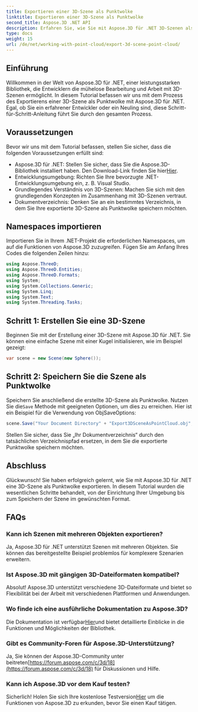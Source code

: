 ```yaml
---
title: Exportieren einer 3D-Szene als Punktwolke
linktitle: Exportieren einer 3D-Szene als Punktwolke
second_title: Aspose.3D .NET API
description: Erfahren Sie, wie Sie mit Aspose.3D für .NET 3D-Szenen als Punktwolken exportieren. Umfassendes Tutorial für Entwickler. Probieren Sie jetzt die kostenlose Testversion aus!
type: docs
weight: 15
url: /de/net/working-with-point-cloud/export-3d-scene-point-cloud/
---
```

## Einführung
Willkommen in der Welt von Aspose.3D für .NET, einer leistungsstarken Bibliothek, die Entwicklern die mühelose Bearbeitung und Arbeit mit 3D-Szenen ermöglicht. In diesem Tutorial befassen wir uns mit dem Prozess des Exportierens einer 3D-Szene als Punktwolke mit Aspose.3D für .NET. Egal, ob Sie ein erfahrener Entwickler oder ein Neuling sind, diese Schritt-für-Schritt-Anleitung führt Sie durch den gesamten Prozess.
## Voraussetzungen
Bevor wir uns mit dem Tutorial befassen, stellen Sie sicher, dass die folgenden Voraussetzungen erfüllt sind:
-  Aspose.3D für .NET: Stellen Sie sicher, dass Sie die Aspose.3D-Bibliothek installiert haben. Den Download-Link finden Sie hier[Hier](https://releases.aspose.com/3d/net/).
- Entwicklungsumgebung: Richten Sie Ihre bevorzugte .NET-Entwicklungsumgebung ein, z. B. Visual Studio.
- Grundlegendes Verständnis von 3D-Szenen: Machen Sie sich mit den grundlegenden Konzepten im Zusammenhang mit 3D-Szenen vertraut.
- Dokumentverzeichnis: Denken Sie an ein bestimmtes Verzeichnis, in dem Sie Ihre exportierte 3D-Szene als Punktwolke speichern möchten.
## Namespaces importieren
Importieren Sie in Ihrem .NET-Projekt die erforderlichen Namespaces, um auf die Funktionen von Aspose.3D zuzugreifen. Fügen Sie am Anfang Ihres Codes die folgenden Zeilen hinzu:
```csharp
using Aspose.ThreeD;
using Aspose.ThreeD.Entities;
using Aspose.ThreeD.Formats;
using System;
using System.Collections.Generic;
using System.Linq;
using System.Text;
using System.Threading.Tasks;
```
## Schritt 1: Erstellen Sie eine 3D-Szene
Beginnen Sie mit der Erstellung einer 3D-Szene mit Aspose.3D für .NET. Sie können eine einfache Szene mit einer Kugel initialisieren, wie im Beispiel gezeigt:
```csharp
var scene = new Scene(new Sphere());
```
## Schritt 2: Speichern Sie die Szene als Punktwolke
 Speichern Sie anschließend die erstellte 3D-Szene als Punktwolke. Nutzen Sie die`Save` Methode mit geeigneten Optionen, um dies zu erreichen. Hier ist ein Beispiel für die Verwendung von ObjSaveOptions:
```csharp
scene.Save("Your Document Directory" + "Export3DSceneAsPointCloud.obj", new ObjSaveOptions() { PointCloud = true });
```
Stellen Sie sicher, dass Sie „Ihr Dokumentverzeichnis“ durch den tatsächlichen Verzeichnispfad ersetzen, in dem Sie die exportierte Punktwolke speichern möchten.
## Abschluss
Glückwunsch! Sie haben erfolgreich gelernt, wie Sie mit Aspose.3D für .NET eine 3D-Szene als Punktwolke exportieren. In diesem Tutorial wurden die wesentlichen Schritte behandelt, von der Einrichtung Ihrer Umgebung bis zum Speichern der Szene im gewünschten Format.
## FAQs
### Kann ich Szenen mit mehreren Objekten exportieren?
Ja, Aspose.3D für .NET unterstützt Szenen mit mehreren Objekten. Sie können das bereitgestellte Beispiel problemlos für komplexere Szenarien erweitern.
### Ist Aspose.3D mit gängigen 3D-Dateiformaten kompatibel?
Absolut! Aspose.3D unterstützt verschiedene 3D-Dateiformate und bietet so Flexibilität bei der Arbeit mit verschiedenen Plattformen und Anwendungen.
### Wo finde ich eine ausführliche Dokumentation zu Aspose.3D?
 Die Dokumentation ist verfügbar[Hier](https://reference.aspose.com/3d/net/)und bietet detaillierte Einblicke in die Funktionen und Möglichkeiten der Bibliothek.
### Gibt es Community-Foren für Aspose.3D-Unterstützung?
 Ja, Sie können der Aspose.3D-Community unter beitreten[https://forum.aspose.com/c/3d/18](https://forum.aspose.com/c/3d/18) für Diskussionen und Hilfe.
### Kann ich Aspose.3D vor dem Kauf testen?
 Sicherlich! Holen Sie sich Ihre kostenlose Testversion[Hier](https://releases.aspose.com/) um die Funktionen von Aspose.3D zu erkunden, bevor Sie einen Kauf tätigen.